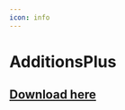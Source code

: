 ```yaml
---
icon: info
---
```


# AdditionsPlus

## [Download here](https://www.spigotmc.org/resources/additions-custom-commands-menus-items-tablists-actions-scoreboards-and-much-more-1-8-1-16.67706/)